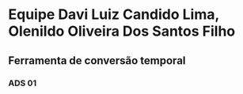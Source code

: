 # Equipe Davi Luiz Candido Lima, Olenildo Oliveira Dos Santos Filho
## Ferramenta de conversão temporal
### ADS 01
